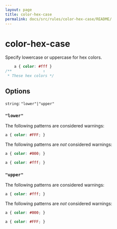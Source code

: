 ```yaml
---
layout: page
title: color-hex-case
permalink: docs/src/rules/color-hex-case/README/
---
```


# color-hex-case

Specify lowercase or uppercase for hex colors.

```css
    a { color: #fff }
/**              ↑
 * These hex colors */
```

## Options

`string`: `"lower"|"upper"`

### `"lower"`

The following patterns are considered warnings:

```css
a { color: #FFF; }
```

The following patterns are *not* considered warnings:


```css
a { color: #000; }
```

```css
a { color: #fff; }
```

### `"upper"`

The following patterns are considered warnings:

```css
a { color: #fff; }
```

The following patterns are *not* considered warnings:


```css
a { color: #000; }
```

```css
a { color: #FFF; }
```

